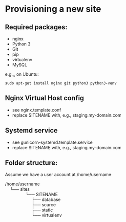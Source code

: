 Provisioning a new site
=======================

## Required packages:

* nginx
* Python 3
* Git
* pip
* virtualenv
* MySQL

e.g.,, on Ubuntu:

    sudo apt-get install nginx git python3 python3-venv

## Nginx Virtual Host config

* see nginx.template.conf
* replace SITENAME with, e.g., staging.my-domain.com

## Systemd service

* see gunicorn-systemd.template.service
* replace SITENAME with, e.g., staging.my-domain.com

## Folder structure:
Assume we have a user account at /home/username

/home/username  
&nbsp;&nbsp;&nbsp;&nbsp;└── sites  
&nbsp;&nbsp;&nbsp;&nbsp;&nbsp;&nbsp;&nbsp;&nbsp;
&nbsp;&nbsp;&nbsp;&nbsp;&nbsp;&nbsp;&nbsp;&nbsp;└── SITENAME  
&nbsp;&nbsp;&nbsp;&nbsp;&nbsp;&nbsp;&nbsp;&nbsp;&nbsp;&nbsp;&nbsp;&nbsp;&nbsp;&nbsp;&nbsp;&nbsp;&nbsp;&nbsp;&nbsp;&nbsp;&nbsp;&nbsp;├── database  
&nbsp;&nbsp;&nbsp;&nbsp;&nbsp;&nbsp;&nbsp;&nbsp;&nbsp;&nbsp;&nbsp;&nbsp;&nbsp;&nbsp;&nbsp;&nbsp;&nbsp;&nbsp;&nbsp;&nbsp;&nbsp;&nbsp;├── source  
&nbsp;&nbsp;&nbsp;&nbsp;&nbsp;&nbsp;&nbsp;&nbsp;&nbsp;&nbsp;&nbsp;&nbsp;&nbsp;&nbsp;&nbsp;&nbsp;&nbsp;&nbsp;&nbsp;&nbsp;&nbsp;&nbsp;├── static  
&nbsp;&nbsp;&nbsp;&nbsp;&nbsp;&nbsp;&nbsp;&nbsp;&nbsp;&nbsp;&nbsp;&nbsp;&nbsp;&nbsp;&nbsp;&nbsp;&nbsp;&nbsp;&nbsp;&nbsp;&nbsp;&nbsp;└── virtualenv  
